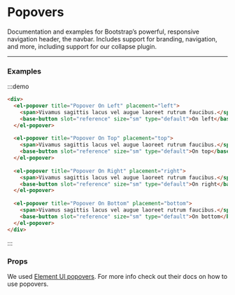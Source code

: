 # Popovers

Documentation and examples for Bootstrap’s powerful, responsive navigation header, the navbar. Includes support for branding, navigation, and more, including support for our collapse plugin.

<hr>

### Examples

:::demo
```html
<div>
  <el-popover title="Popover On Left" placement="left">
    <span>Vivamus sagittis lacus vel augue laoreet rutrum faucibus.</span>
    <base-button slot="reference" size="sm" type="default">On left</base-button>
  </el-popover>
  
  <el-popover title="Popover On Top" placement="top">
    <span>Vivamus sagittis lacus vel augue laoreet rutrum faucibus.</span>
    <base-button slot="reference" size="sm" type="default">On top</base-button>
  </el-popover>
  
  <el-popover title="Popover On Right" placement="right">
    <span>Vivamus sagittis lacus vel augue laoreet rutrum faucibus.</span>
    <base-button slot="reference" size="sm" type="default">On right</base-button>
  </el-popover>
  
  <el-popover title="Popover On Bottom" placement="bottom">
    <span>Vivamus sagittis lacus vel augue laoreet rutrum faucibus.</span>
    <base-button slot="reference" size="sm" type="default">On bottom</base-button>
  </el-popover>
</div>
```
:::


### Props

We used [Element UI popovers](https://element.eleme.io/#/en-US/component/popover).
For more info check out their docs on how to use popovers.
